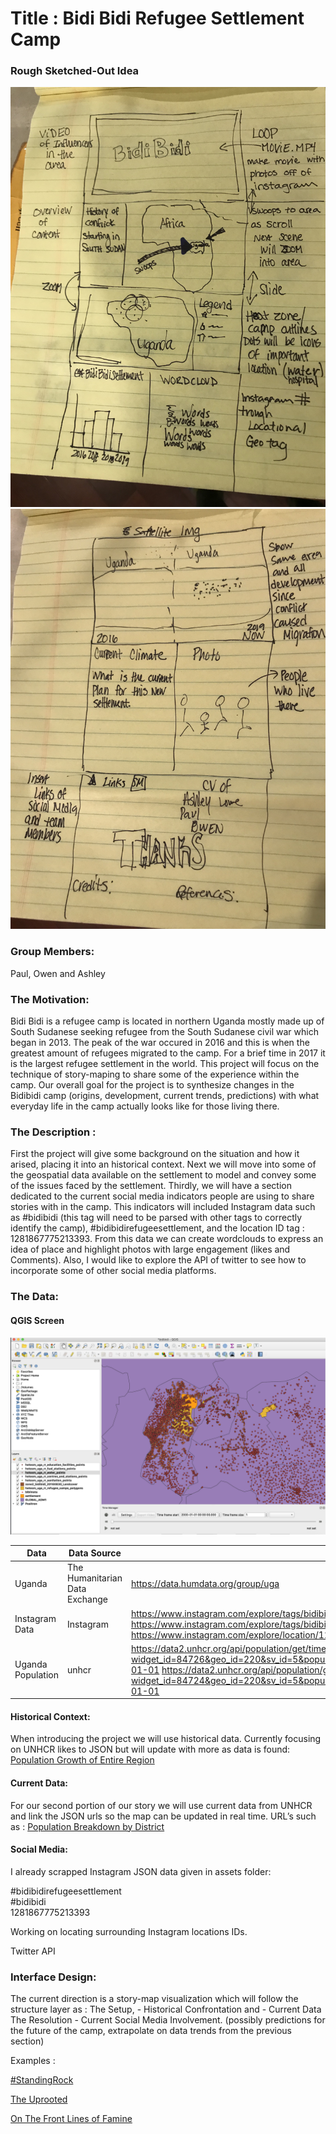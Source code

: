 
# Title : Bidi Bidi Refugee Settlement Camp

### Rough Sketched-Out Idea
![image1](img/IMG_6277.jpeg)
![image2](img/IMG_6278.jpeg)

### Group Members:
 Paul, Owen and Ashley

### The Motivation:
Bidi Bidi is a refugee camp is located in northern Uganda mostly made up of South Sudanese seeking refugee from the South Sudanese civil war which began in 2013. The peak of the war occured in 2016 and this is when the greatest amount of refugees migrated to the camp. For a brief time in 2017 it is the largest refugee settlement in the world. This project will focus on the technique of story-maping to share some of the experience within the camp. Our overall goal for the project is to synthesize changes in the Bidibidi camp (origins, development, current trends, predictions) with what everyday life in the camp actually looks like for those living there.


### The Description :
 First the project will give some background on the situation and how it arised, placing it into an historical context.
Next we will move into some of the geospatial data available on the settlement to model and convey some of the issues faced by the settlement.
Thirdly, we will have a section dedicated to the current social media indicators people are using to share stories with in the camp. This indicators will included Instagram data such as #bidibidi (this tag will need to be parsed with other tags to correctly identify the camp), #bidibidirefugeesettlement, and the location ID tag : 1281867775213393. From this data we can create wordclouds to express an idea of place and highlight photos with large engagement (likes and Comments).  Also, I would like to explore the API of twitter to see how to incorporate some of other social media platforms.

### The Data:
#### QGIS Screen
![QGIS](img/QGIS.png)


Data | Data Source | Website |
----|-----------|---------|
Uganda | The Humanitarian Data Exchange | https://data.humdata.org/group/uga |
Instagram Data | Instagram | https://www.instagram.com/explore/tags/bidibidirefugeesettlement/ https://www.instagram.com/explore/tags/bidibidi/ https://www.instagram.com/explore/location/1281867775213393/ |
Uganda Population | unhcr |https://data2.unhcr.org/api/population/get/timeseries?widget_id=84726&geo_id=220&sv_id=5&population_group=5071&frequency=day&fromDate=1900-01-01 https://data2.unhcr.org/api/population/get/sublocation?widget_id=84724&geo_id=220&sv_id=5&population_collection=5&forcesublocation=0&fromDate=1900-01-01|

#### Historical Context:
When introducing the project we will use historical data. Currently focusing on UNHCR likes to JSON but will update with more as data is found:
[Population Growth of Entire Region ](https://data2.unhcr.org/api/population/get/timeseries?widget_id=84726&geo_id=220&sv_id=5&population_group=5071&frequency=day&fromDate=1900-01-01)

#### Current Data:
For our second portion of our story we will use current data from UNHCR and link the JSON urls so the map can be updated in real time.
URL’s such as :
[Population Breakdown by District](https://data2.unhcr.org/api/population/get/sublocation?widget_id=84724&geo_id=220&sv_id=5&population_collection=5&forcesublocation=0&fromDate=1900-01-01)

#### Social Media:
I already scrapped Instagram JSON  data given in assets folder:

 #bidibidirefugeesettlement \
 #bidibidi \
1281867775213393

Working on locating surrounding Instagram locations IDs.

Twitter API

### Interface Design:
The current direction is a story-map visualization which will follow the structure layer as :
The Setup, - Historical
Confrontation and - Current Data
The Resolution - Current Social Media Involvement. (possibly predictions for the future of the camp, extrapolate on data trends from the previous section)

Examples :

[#StandingRock](https://winkyt.github.io/standwithstandingrock/)

[The Uprooted](http://storymaps.esri.com/stories/2016/the-uprooted/index.html)

[On The Front Lines of Famine](https://storymaps.esri.com/stories/2017/hunger-crisis/index.html)

